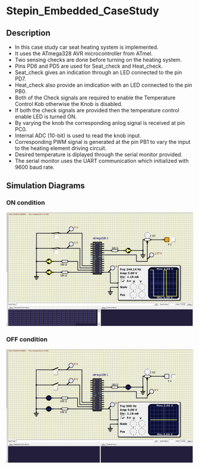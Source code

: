 # Stepin_Embedded_CaseStudy
## Description
- In this case study car seat heating system is implemented.
- It uses the ATmega328 AVR microcontroller from ATmel.
- Two sensing checks are done before turning on the heating system.
- Pins PD6 and PD5 are used for Seat_check and Heat_check.
- Seat_check gives an indication through an LED connected to the pin PD7.
- Heat_check also provide an imdication with an LED connected to the pin PB0.
- Both of the Check signals are required to enable the Temperature Control Kob otherwise the Knob is disabled.
- If both the check signals are provided then the temperature control enable LED is turned ON.
- By varying the knob the corresponding anlog signal is received at pin PC0.
- Internal ADC (10-bit) is used to read the knob input.
- Corresponding PWM signal is generated at the pin PB1 to vary the input to the heating element driving circuit.
- Desired temperature is diplayed through the serial monitor provided.
- The serial monitor uses the UART communication which initialized with 9600 baud rate.
## Simulation Diagrams
### ON condition
![ON](https://github.com/GudimetlaSaiSatish/Stepin_Embedded_CaseStudy/blob/main/2_Architecture/Final_ON.png)
### OFF condition
![OFF](https://github.com/GudimetlaSaiSatish/Stepin_Embedded_CaseStudy/blob/main/2_Architecture/Final_OFF.png)
